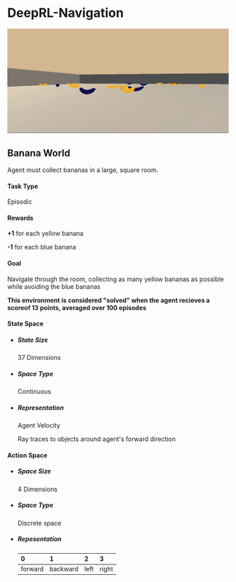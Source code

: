 # DeepRL-Navigation

![Banana World Gif](https://github.com/jim-ecker/DeepRL-Navigation/raw/master/images/bananaworld.gif)
## Banana World
Agent must collect bananas in a large, square room.
#### Task Type
Episodic
#### Rewards
__+1__ for each yellow banana

__-1__ for each blue banana
#### Goal
 
Navigate through the room, collecting as many yellow bananas as possible while avoiding the blue bananas

__This environment is considered "solved" when the agent recieves a scoreof 13 points, averaged over 100 episodes__

#### State Space
* ##### State Size
  37 Dimensions
* ##### Space Type
  Continuous
* ##### Representation
  Agent Velocity

  Ray traces to objects around agent's forward direction
#### Action Space
* ##### Space Size
  4 Dimensions
* ##### Space Type
  Discrete space
* ##### Repesentation
  0 | 1 | 2 | 3
  --|---|---|--
  forward | backward | left | right
